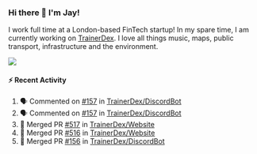 ### Hi there 👋 I'm Jay!
I work full time at a London-based FinTech startup! In my spare time, I am currently working on [TrainerDex](https://www.github.com/TrainerDex). I love all things music, maps, public transport, infrastructure and the environment.

[<img src="https://github-readme-stats.vercel.app/api/wakatime?username=TurnrDev&layout=compact" />](https://wakatime.com/@TurnrDev)  

#### :zap: Recent Activity
<!--START_SECTION:activity-->
1. 🗣 Commented on [#157](https://github.com/TrainerDex/DiscordBot/issues/157) in [TrainerDex/DiscordBot](https://github.com/TrainerDex/DiscordBot)
2. 🗣 Commented on [#157](https://github.com/TrainerDex/DiscordBot/issues/157) in [TrainerDex/DiscordBot](https://github.com/TrainerDex/DiscordBot)
3. 🎉 Merged PR [#517](https://github.com/TrainerDex/Website/pull/517) in [TrainerDex/Website](https://github.com/TrainerDex/Website)
4. 🎉 Merged PR [#516](https://github.com/TrainerDex/Website/pull/516) in [TrainerDex/Website](https://github.com/TrainerDex/Website)
5. 🎉 Merged PR [#156](https://github.com/TrainerDex/DiscordBot/pull/156) in [TrainerDex/DiscordBot](https://github.com/TrainerDex/DiscordBot)
<!--END_SECTION:activity-->
